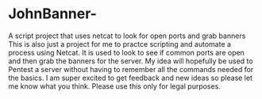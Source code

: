 # JohnBanner-
A script project that uses netcat to look for open ports and grab banners
This is also just a project for me to practce scripting and automate a process using Netcat.
It is used to look to see if common ports are open and then grab the banners for the server.
My  idea will hopefully be used  to Pentest a server without having to remember all the commands needed for the basics.
I am super excited to get feedback and new ideas so please let me know what you think.
Please use this only for legal purposes. 
